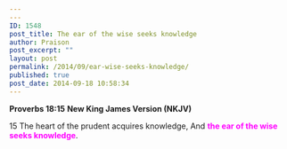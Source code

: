 ```yaml
---
---
ID: 1548
post_title: The ear of the wise seeks knowledge
author: Praison
post_excerpt: ""
layout: post
permalink: /2014/09/ear-wise-seeks-knowledge/
published: true
post_date: 2014-09-18 10:58:34
---
```

<strong>Proverbs 18:15</strong>
<strong> New King James Version (NKJV)</strong>

15 The heart of the prudent acquires knowledge,
And <span style="color: #ff00ff;"><strong>the ear of the wise seeks knowledge</strong></span>.